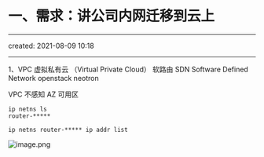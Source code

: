 # 一、需求：讲公司内网迁移到云上
---
 created: 2021-08-09 10:18
___

1、VPC 虚拟私有云 （Virtual Private Cloud）
软路由 SDN Software Defined Network openstack neotron 

VPC 不感知 AZ 可用区


```shell
ip netns ls
router-*****

ip netns router-***** ip addr list

```



![image.png](https://notes-ming.oss-cn-beijing.aliyuncs.com/images/20241226204159956.png)

